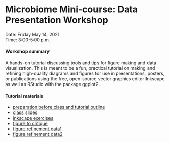 # Microbiome Mini-course: Data Presentation Workshop

Date: Friday May 14, 2021 <br>
Time:  3:00-5:00 p.m. <br>

#### Workshop summary

A hands-on tutorial discussing tools and tips for figure making and data visualization. This is meant to be a fun, practical tutorial on making and refining high-quality diagrams and figures for use in presentations, posters, or publications using the free, open-source vector graphics editor Inkscape as well as RStudio with the package ggplot2.

#### Tutorial materials 
- [preparation before class and tutorial outline]()
- [class slides]()
- [inkscape exercises]()
- [figure to critique]()
- [figure refinement data1]() 
- [figure refinement data2]()
